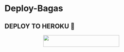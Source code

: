 # Deploy-Bagas

## DEPLOY TO HEROKU 💜
<p align="center"><a href="https://heroku.com/deploy?template=https://github.com/Skyzu/Deploy-Bagas/tree/main">
<img src="https://img.shields.io/badge/Deploy%20To%20Heroku-DE1EFB?style=flat&logo=heroku" width="250" height="38.60" />
</a></p>
